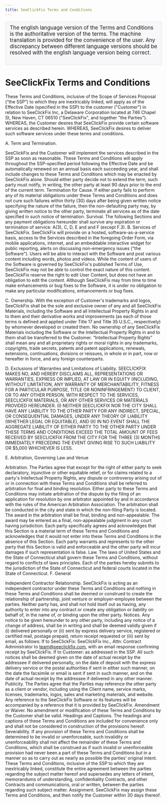 ```yaml
---
title: SeeClickFix Terms and Conditions
---
```


<div style="padding: 9px 14px; margin-bottom: 14px; background-color: #f7f7f9; border: 1px solid #e1e1e8; border-radius: 4px; font-size: 120%;">
	The english language version of the Terms and Conditions is the authoritative version of the terms. The machine translation is provided for the convenience of the user. Any discrepancy between different language versions should be resolved with the english language version being correct.
	<br>
	<br>
	<div style="text-align: center">
		<div id="google_translate_element"></div>		
	</div>
</div>

# SeeClickFix Terms and Conditions

These Terms and Conditions, inclusive of the Scope of Services Proposal
(“the SSP”) to which they are inextricably linked, will apply as of the
Effective Date (specified in the SSP) to the customer ("Customer") in
relation to SeeClickFix Inc, a Delaware Corporation located at 746
Chapel St, New Haven, CT 06510 ("SeeClickFix", and together "the
Parties"). WHEREAS, the Customer desires that SeeClickFix provide certain
software services as described herein. WHEREAS, SeeClickFix desires to
deliver such software services under these terms and conditions.

A. Term and Termination.

SeeClickFix and the Customer will implement the services described in the
SSP as soon as reasonable.  These Terms and Conditions will apply
throughout the SSP-specified period following the Effective Date and be
automatically renewed on an annual basis each succeeding year, and shall
include changes to these Terms and Conditions which may be enacted by
SeeClickFix alone. 
Should either party decide not to
extend the term, such party must notify, in writing, the other party at
least 90 days prior to the end of the current term.
Termination for Cause.  If either party fails to perform any of its
material obligations under these Terms and Conditions and does not cure
such failures within thirty (30) days after being given written notice
specifying the nature of the failure, then the non-defaulting party may,
by giving written notice to the other party, terminate all services as
of the date specified in such notice of termination.
Survival.  The following Sections and any payment obligations hereunder
shall survive any expiration or termination of service: A(3), C, D, E
and and F (except F.3). 
B. Services of SeeClickFix.  SeeClickFix will provide on a hosted,
software-as-a-service basis, access to the Services described in the
foregoing Order Form, via mobile applications, internet, and an
embeddable interactive widget for public reporting, alerts on discussing
non-emergency issues ("the Software").  Users will be able to interact
with the Software and post various content including words, photos and
videos.  While the content of users of the Software is governed by
SeeClickFix's published Terms of Use, SeeClickFix may not be able to
control the exact nature of this content.  SeeClickFix reserve the right
to edit User Content, but does not have an obligation to edit the
content.  Although SeeClickFix may from time to time make enhancements
or bug fixes to the Software, it is under no obligation to make any
particular modifications, enhancements or bug fixes.

C. Ownership. With the exception of Customer's trademarks and logos,
SeeClickFix shall be the sole and exclusive owner of any and all
SeeClickFix Materials, including the Software and all Intellectual
Property Rights in and to them and their derivative works and
improvements (as each of those terms is defined and applied under Title
17 and Title 35 U.S.C., respectively) by whomever developed or created
them. No ownership of any SeeClickFix Materials including the Software
or the Intellectual Property Rights in and to them shall be transferred
to the Customer.  “Intellectual Property Rights” shall mean any and all
proprietary rights or moral rights in any trademarks, copyrights, trade
secrets, patents and patent applications, renewals, extensions,
continuations, divisions or reissues, in whole or in part, now or
hereafter in force, and any foreign counterparts.

D. Exclusions of Warranties and Limitations of Liability.  SEECLICKFIX
MAKES NO, AND HEREBY DISCLAIMS ALL, REPRESENTATIONS OR WARRANTIES,
EXPRESS OR IMPLIED, AT LAW OR IN EQUITY (INCLUDING, WITHOUT LIMITATION,
ANY WARRANTY OF MERCHANTABILITY, FITNESS FOR A PARTICULAR PURPOSE, TITLE
OR NONINFRINGEMENT) TO CLIENT, OR TO ANY OTHER PERSON, WITH RESPECT TO
THE SERVICES, SEECLICKFIX MATERIALS, OR ANY OTHER SERVICES OR MATERIALS
PROVIDED HEREUNDER.  (I) NEITHER SEECLICKFIX NOR THE CITY SHALL HAVE ANY
LIABILITY TO THE OTHER PARTY FOR ANY INDIRECT, SPECIAL, OR CONSEQUENTIAL
DAMAGES, UNDER ANY THEORY OF LIABILITY (WHETHER LEGAL OR EQUITABLE), AND
(II) IN NO EVENT SHALL THE AGGREGATE LIABILITY OF EITHER PARTY TO THE
OTHER PARTY UNDER THESE TERMS AND CONDITIONS EXCEED THE TOTAL AMOUNT OF
FEES RECEIVED BY SEECLICKFIX FROM THE CITY FOR THE THREE (3) MONTHS
IMMEDIATELY PRECEDING THE EVENT GIVING RISE TO SUCH LIABILITY OR $5,000
WHICHEVER IS LESS.

E. Arbitration, Governing Law and Venue

Arbitration.  The Parties agree that except for the right of either
party to seek declaratory, injunctive or other equitable relief, or for
claims related to a party's Intellectual Property Rights, any dispute or
controversy arising out of or in connection with these Terms and
Conditions shall be referred to arbitration for final and binding
resolution. Either party to these Terms and Conditions may initiate
arbitration of the dispute by the filing of an application for
resolution by one arbitrator appointed by and in accordance with the
rules of the American Arbitration Association.  The arbitration shall be
conducted in the city and state in which the non-filing Party is
located.  The award in the arbitration shall be final, binding and
non-appealable.  The award may be entered as a final, non-appealable
judgment in any court having jurisdiction.  Each party specifically
agrees and acknowledges that this Section is a material term of these
Terms and Conditions and acknowledges that it would not enter into these
Terms and Conditions in the absence of this Section.  Each party
warrants and represents to the other party that this Section is valid
and enforceable and the other party will incur damages if such
representation is false.
Law. The laws of United States and the State of Connecticut shall govern
these Terms and Conditions, without regard to conflicts of laws
principles. Each of the parties hereby submits to the jurisdiction of
the State of Connecticut and federal courts located in the State of
Connecticut.
F. General

Independent Contractor Relationship.  SeeClickFix is acting as an
independent contractor under these Terms and Conditions and nothing in
these Terms and Conditions shall be deemed or construed to create the
relationship of partnership, joint venture or employer-employee between
the parties. Neither party has, and shall not hold itself out as having,
any authority to enter into any contract or create any obligation or
liability on behalf of, in the name of, or binding upon the other party.
Notices.  Any notice to be given hereunder to any other party, including
any notice of a change of address, shall be in writing and shall be
deemed validly given if (i) delivered personally or (ii) sent by express
delivery service, registered or certified mail, postage prepaid, return
receipt requested or (iii) sent by email, as follows: If to SeeClickFix:
SeeClickFix Inc., Attn: Contract Administrator to team@seeclickfix.com,
with an email response confirming receipt by SeeClickFix.  If to Customer:
as addressed in the SSP.  All such notices shall be deemed given on the
date of actual receipt by the addressee if delivered personally, on the
date of deposit with the express delivery service or the postal
authorities if sent in either such manner, on the date the facsimile or
email is sent if sent in such manner, and on the date of actual receipt
by the addressee if delivered in any other manner.
Publicity.  The Parties agree that the Parties may reference the other
party as a client or vendor, including using the Client name, service
marks, licenses, trademarks, logos, sales and marketing materials, and
website.  Any reference to the SeeClickFix Software or its features will
be accompanied by a reference that it is provided by SeeClickFix.
Amendment or Waiver.  No amendment or modification of these Terms and
Conditions by the Customer shall be valid.
Headings and Captions.  The headings and captions of these Terms and
Conditions are included for convenience only and shall not be considered
in construction of the provisions hereof.
Severability.  If any provision of these Terms and Conditions shall be
determined to be invalid or unenforceable, such invalidity or
unenforceability shall not affect the remainder of these Terms and
Conditions, which shall be construed as if such invalid or unenforceable
provision had never been a part of these Terms and Conditions but in a
manner so as to carry out as nearly as possible the parties’ original
intent.
These Terms and Conditions, inclusive of the SSP to which they are
inextricably linked, constitute the entire agreement between the parties
regarding the subject matter hereof and supersedes any letters of
intent, memorandums of understanding, confidentiality Contracts, and
other Contracts and communications, oral or written, between the parties
regarding such subject matter.
Assignment.  SeeClickFix may assign these Terms and Conditions, and then
notify the Customer within 30 days thereof.


<script type="text/javascript">
function googleTranslateElementInit() {
  new google.translate.TranslateElement({pageLanguage: 'en', includedLanguages: 'es,fr,it,ms,pl,pt', layout: google.translate.TranslateElement.InlineLayout.SIMPLE}, 'google_translate_element');
}
</script>
<script async type="text/javascript" src="//translate.google.com/translate_a/element.js?cb=googleTranslateElementInit"></script>
